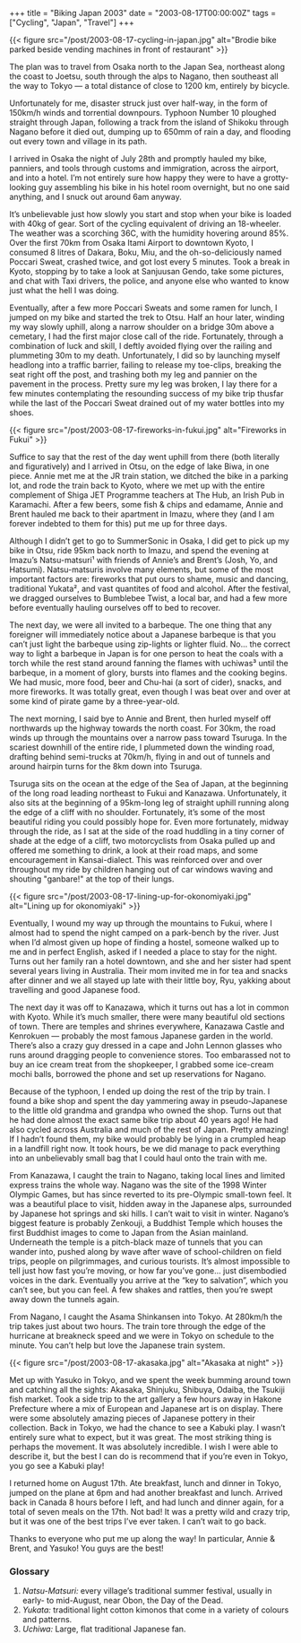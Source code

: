 +++
title = "Biking Japan 2003"
date = "2003-08-17T00:00:00Z"
tags = ["Cycling", "Japan", "Travel"]
+++

{{< figure src="/post/2003-08-17-cycling-in-japan.jpg"
    alt="Brodie bike parked beside vending machines in front of restaurant" >}}

The plan was to travel from Osaka north to the Japan Sea, northeast along the
coast to Joetsu, south through the alps to Nagano, then southeast all the way
to Tokyo — a total distance of close to 1200 km, entirely by bicycle.<!--more-->

Unfortunately for me, disaster struck just over half-way, in the form of
150km/h winds and torrential downpours. Typhoon Number 10 ploughed straight
through Japan, following a track from the island of Shikoku through Nagano
before it died out, dumping up to 650mm of rain a day, and flooding out every
town and village in its path.

I arrived in Osaka the night of July 28th and promptly hauled my bike,
panniers, and tools through customs and immigration, across the airport, and
into a hotel. I’m not entirely sure how happy they were to have a
grotty-looking guy assembling his bike in his hotel room overnight, but no one
said anything, and I snuck out around 6am anyway.

It’s unbelievable just how slowly you start and stop when your bike is loaded
with 40kg of gear. Sort of the cycling equivalent of driving an 18-wheeler. The
weather was a scorching 36C, with the humidity hovering around 85%. Over the
first 70km from Osaka Itami Airport to downtown Kyoto, I consumed 8 litres of
Dakara, Boku, Miu, and the oh-so-deliciously named Poccari Sweat, crashed
twice, and got lost every 5 minutes. Took a break in Kyoto, stopping by to take
a look at Sanjuusan Gendo, take some pictures, and chat with Taxi drivers, the
police, and anyone else who wanted to know just what the hell I was doing.

Eventually, after a few more Poccari Sweats and some ramen for lunch, I jumped
on my bike and started the trek to Otsu. Half an hour later, winding my way
slowly uphill, along a narrow shoulder on a bridge 30m above a cemetary, I had
the first major close call of the ride. Fortunately, through a combination of
luck and skill, I deftly avoided flying over the railing and plummeting 30m to
my death. Unfortunately, I did so by launching myself headlong into a traffic
barrier, failing to release my toe-clips, breaking the seat right off the post,
and trashing both my leg and pannier on the pavement in the process. Pretty
sure my leg was broken, I lay there for a few minutes contemplating the
resounding success of my bike trip thusfar while the last of the Poccari Sweat
drained out of my water bottles into my shoes.

{{< figure src="/post/2003-08-17-fireworks-in-fukui.jpg"
    alt="Fireworks in Fukui" >}}

Suffice to say that the rest of the day went uphill from there (both literally
and figuratively) and I arrived in Otsu, on the edge of lake Biwa, in one
piece. Annie met me at the JR train station, we ditched the bike in a parking
lot, and rode the train back to Kyoto, where we met up with the entire
complement of Shiga JET Programme teachers at The Hub, an Irish Pub in
Karamachi. After a few beers, some fish & chips and edamame, Annie and Brent
hauled me back to their apartment in Imazu, where they (and I am forever
indebted to them for this) put me up for three days.

Although I didn’t get to go to SummerSonic in Osaka, I did get to pick up my
bike in Otsu, ride 95km back north to Imazu, and spend the evening at Imazu’s
Natsu-matsuri¹ with friends of Annie’s and Brent’s (Josh, Yo, and Hatsumi).
Natsu-matsuris involve many elements, but some of the most important factors
are: fireworks that put ours to shame, music and dancing, traditional Yukata²,
and vast quantites of food and alcohol. After the festival, we dragged
ourselves to Bumblebee Twist, a local bar, and had a few more before eventually
hauling ourselves off to bed to recover.

The next day, we were all invited to a barbeque. The one thing that any
foreigner will immediately notice about a Japanese barbeque is that you can’t
just light the barbeque using zip-lights or lighter fluid. No... the correct
way to light a barbeque in Japan is for one person to heat the coals with a
torch while the rest stand around fanning the flames with uchiwas³ until the
barbeque, in a moment of glory, bursts into flames and the cooking begins. We
had music, more food, beer and Chu-hai (a sort of cider), snacks, and more
fireworks. It was totally great, even though I was beat over and over at some
kind of pirate game by a three-year-old.

The next morning, I said bye to Annie and Brent, then hurled myself off
northwards up the highway towards the north coast. For 30km, the road winds up
through the mountains over a narrow pass toward Tsuruga. In the scariest
downhill of the entire ride, I plummeted down the winding road, drafting behind
semi-trucks at 70km/h, flying in and out of tunnels and around hairpin turns
for the 8km down into Tsuruga.

Tsuruga sits on the ocean at the edge of the Sea of Japan, at the beginning of
the long road leading northeast to Fukui and Kanazawa. Unfortunately, it also
sits at the beginning of a 95km-long leg of straight uphill running along the
edge of a cliff with no shoulder. Fortunately, it’s some of the most beautiful
riding you could possibly hope for. Even more fortunately, midway through the
ride, as I sat at the side of the road huddling in a tiny corner of shade at
the edge of a cliff, two motorcyclists from Osaka pulled up and offered me
something to drink, a look at their road maps, and some encouragement in
Kansai-dialect. This was reinforced over and over throughout my ride by
children hanging out of car windows waving and shouting "ganbare!" at the top
of their lungs.

{{< figure src="/post/2003-08-17-lining-up-for-okonomiyaki.jpg"
    alt="Lining up for okonomiyaki" >}}

Eventually, I wound my way up through the mountains to Fukui, where I almost
had to spend the night camped on a park-bench by the river. Just when I’d
almost given up hope of finding a hostel, someone walked up to me and in
perfect English, asked if I needed a place to stay for the night. Turns out her
family ran a hotel downtown, and she and her sister had spent several years
living in Australia. Their mom invited me in for tea and snacks after dinner
and we all stayed up late with their little boy, Ryu, yakking about travelling
and good Japanese food.

The next day it was off to Kanazawa, which it turns out has a lot in common
with Kyoto. While it’s much smaller, there were many beautiful old sections of
town. There are temples and shrines everywhere, Kanazawa Castle and Kenrokuen —
probably the most famous Japanese garden in the world. There’s also a crazy guy
dressed in a cape and John Lennon glasses who runs around dragging people to
convenience stores. Too embarassed not to buy an ice cream treat from the
shopkeeper, I grabbed some ice-cream mochi balls, borrowed the phone and set up
reservations for Nagano.

Because of the typhoon, I ended up doing the rest of the trip by train. I found
a bike shop and spent the day yammering away in pseudo-Japanese to the little
old grandma and grandpa who owned the shop. Turns out that he had done almost
the exact same bike trip about 40 years ago! He had also cycled across
Australia and much of the rest of Japan. Pretty amazing! If I hadn’t found
them, my bike would probably be lying in a crumpled heap in a landfill right
now. It took hours, be we did manage to pack everything into an unbelievably
small bag that I could haul onto the train with me.

From Kanazawa, I caught the train to Nagano, taking local lines and limited
express trains the whole way. Nagano was the site of the 1998 Winter Olympic
Games, but has since reverted to its pre-Olympic small-town feel. It was a
beautiful place to visit, hidden away in the Japanese alps, surrounded by
Japanese hot springs and ski hills. I can’t wait to visit in winter. Nagano’s
biggest feature is probably Zenkouji, a Buddhist Temple which houses the first
Buddhist images to come to Japan from the Asian mainland. Underneath the temple
is a pitch-black maze of tunnels that you can wander into, pushed along by wave
after wave of school-children on field trips, people on pilgrimmages, and
curious tourists. It’s almost impossible to tell just how fast you’re moving,
or how far you’ve gone... just disembodied voices in the dark. Eventually you
arrive at the “key to salvation”, which you can’t see, but you can feel. A few
shakes and rattles, then you’re swept away down the tunnels again.

From Nagano, I caught the Asama Shinkansen into Tokyo. At 280km/h the trip
takes just about two hours. The train tore through the edge of the hurricane at
breakneck speed and we were in Tokyo on schedule to the minute. You can’t help
but love the Japanese train system.

{{< figure src="/post/2003-08-17-akasaka.jpg" alt="Akasaka at night" >}}

Met up with Yasuko in Tokyo, and we spent the week bumming around town and
catching all the sights: Akasaka, Shinjuku, Shibuya, Odaiba, the Tsukiji fish
market. Took a side trip to the art gallery a few hours away in Hakone
Prefecture where a mix of European and Japanese art is on display. There were
some absolutely amazing pieces of Japanese pottery in their collection. Back in
Tokyo, we had the chance to see a Kabuki play. I wasn’t entirely sure what to
expect, but it was great. The most striking thing is perhaps the movement. It
was absolutely incredible. I wish I were able to describe it, but the best I
can do is recommend that if you’re even in Tokyo, you go see a Kabuki play!

I returned home on August 17th. Ate breakfast, lunch and dinner in Tokyo,
jumped on the plane at 6pm and had another breakfast and lunch. Arrived back in
Canada 8 hours before I left, and had lunch and dinner again, for a total of
seven meals on the 17th. Not bad! It was a pretty wild and crazy trip, but it
was one of the best trips I’ve ever taken. I can’t wait to go back.

Thanks to everyone who put me up along the way! In particular, Annie & Brent,
and Yasuko! You guys are the best!

### Glossary

1. *Natsu-Matsuri:* every village’s traditional summer festival, usually in
   early- to mid-August, near Obon, the Day of the Dead.
1. *Yukata:* traditional light cotton kimonos that come in a variety of colours
   and patterns.
1. *Uchiwa:* Large, flat traditional Japanese fan.
